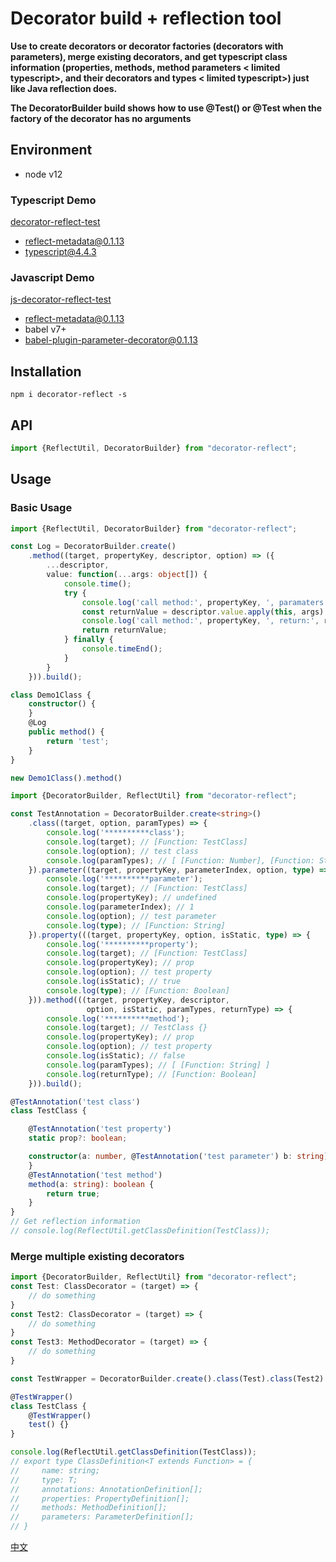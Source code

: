 # Decorator build + reflection tool

**Use to create decorators or decorator factories (decorators with parameters), merge existing decorators, and get typescript class information (properties, methods, method parameters < limited typescript>, and their decorators and types < limited typescript>) just like Java reflection does.**

**The DecoratorBuilder build shows how to use @Test() or @Test when the factory of the decorator has no arguments**

## Environment

* node v12

### Typescript Demo

[decorator-reflect-test](https://github.com/liangshen001/decorator-reflect/tree/master/demo/decorator-reflect/README.md)

* reflect-metadata@0.1.13
* typescript@4.4.3

### Javascript Demo
[js-decorator-reflect-test](https://github.com/liangshen001/decorator-reflect/tree/master/demo/js-decorator-reflect/README.md)

* reflect-metadata@0.1.13
* babel v7+
* babel-plugin-parameter-decorator@0.1.13

## Installation
```
npm i decorator-reflect -s
```

## API

```typescript
import {ReflectUtil, DecoratorBuilder} from "decorator-reflect";
```

## Usage

### Basic Usage

```typescript
import {ReflectUtil, DecoratorBuilder} from "decorator-reflect";

const Log = DecoratorBuilder.create()
    .method((target, propertyKey, descriptor, option) => ({
        ...descriptor,
        value: function(...args: object[]) {
            console.time();
            try {
                console.log('call method:', propertyKey, ', paramaters:', args);
                const returnValue = descriptor.value.apply(this, args)
                console.log('call method:', propertyKey, ', return:', returnValue);
                return returnValue;
            } finally {
                console.timeEnd();
            }
        }
    })).build();

class Demo1Class {
    constructor() {
    }
    @Log
    public method() {
        return 'test';
    }
}

new Demo1Class().method()
```

```typescript
import {DecoratorBuilder, ReflectUtil} from "decorator-reflect";

const TestAnnotation = DecoratorBuilder.create<string>()
    .class((target, option, paramTypes) => {
        console.log('**********class');
        console.log(target); // [Function: TestClass]
        console.log(option); // test class
        console.log(paramTypes); // [ [Function: Number], [Function: String] ]
    }).parameter((target, propertyKey, parameterIndex, option, type) => {
        console.log('**********parameter');
        console.log(target); // [Function: TestClass]
        console.log(propertyKey); // undefined
        console.log(parameterIndex); // 1
        console.log(option); // test parameter
        console.log(type); // [Function: String]
    }).property(((target, propertyKey, option, isStatic, type) => {
        console.log('**********property');
        console.log(target); // [Function: TestClass]
        console.log(propertyKey); // prop
        console.log(option); // test property
        console.log(isStatic); // true
        console.log(type); // [Function: Boolean]
    })).method(((target, propertyKey, descriptor,
                 option, isStatic, paramTypes, returnType) => {
        console.log('**********method');
        console.log(target); // TestClass {}
        console.log(propertyKey); // prop
        console.log(option); // test property
        console.log(isStatic); // false
        console.log(paramTypes); // [ [Function: String] ]
        console.log(returnType); // [Function: Boolean]
    })).build();

@TestAnnotation('test class')
class TestClass {

    @TestAnnotation('test property')
    static prop?: boolean;

    constructor(a: number, @TestAnnotation('test parameter') b: string) {
    }
    @TestAnnotation('test method')
    method(a: string): boolean {
        return true;
    }
}
// Get reflection information
// console.log(ReflectUtil.getClassDefinition(TestClass));
```
### Merge multiple existing decorators
```typescript
import {DecoratorBuilder, ReflectUtil} from "decorator-reflect";
const Test: ClassDecorator = (target) => {
    // do something
}
const Test2: ClassDecorator = (target) => {
    // do something
}
const Test3: MethodDecorator = (target) => {
    // do something
}

const TestWrapper = DecoratorBuilder.create().class(Test).class(Test2).method(Test3).build();

@TestWrapper()
class TestClass {
    @TestWrapper()
    test() {}
}

console.log(ReflectUtil.getClassDefinition(TestClass));
// export type ClassDefinition<T extends Function> = {
//     name: string;
//     type: T;
//     annotations: AnnotationDefinition[];
//     properties: PropertyDefinition[];
//     methods: MethodDefinition[];
//     parameters: ParameterDefinition[];
// }
```

[中文](https://github.com/liangshen001/decorator-reflect/blob/master/README-CN.md)

